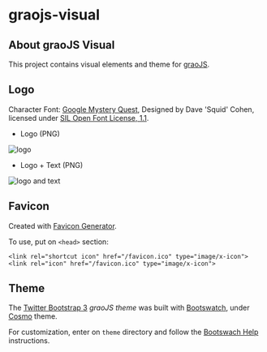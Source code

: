 graojs-visual
=============

About graoJS Visual
-----------------

This project contains visual elements and theme for [graoJS](github.com/synackbr/graojs).

Logo
----

Character Font: [Google Mystery Quest](http://www.google.com/fonts/specimen/Mystery+Quest),
Designed by Dave 'Squid' Cohen, licensed under 
[SIL Open Font License, 1.1](http://scripts.sil.org/cms/scripts/page.php?site_id=nrsi&id=OFL).



* Logo (PNG)

![logo](https://raw.github.com/rafaelgou/graojs-visual/master/logo/logo-graojs.png "Logo PNG")

* Logo + Text (PNG)

![logo and text](https://raw.github.com/rafaelgou/graojs-visual/master/logo/logo+text-graojs.png "Logo + Text PNG")

Favicon
------

Created with [Favicon Generator](http://favicon-generator.org/).

To use, put on `<head>` section:

    <link rel="shortcut icon" href="/favicon.ico" type="image/x-icon">
    <link rel="icon" href="/favicon.ico" type="image/x-icon">

Theme
-----

The [Twitter Bootstrap 3](http://getbootstrap.com/) *graoJS theme* 
was built with [Bootswatch](http://bootswatch.com/),
under [Cosmo](http://bootswatch.com/cosmo/) theme.

For customization, enter on `theme` directory and follow the
[Bootswach Help]() instructions.
